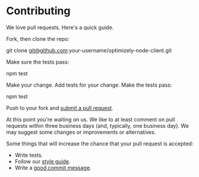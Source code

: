 # Contributing

We love pull requests. Here's a quick guide.

Fork, then clone the repo:

git clone git@github.com:your-username/optimizely-node-client.git

Make sure the tests pass:

npm test

Make your change. Add tests for your change. Make the tests pass:

npm test

Push to your fork and [submit a pull request][pr].

[pr]: https://github.com/funnelenvy/optimizely-node-client/compare/

At this point you're waiting on us. We like to at least comment on pull requests
within three business days (and, typically, one business day). We may suggest
some changes or improvements or alternatives.

Some things that will increase the chance that your pull request is accepted:

* Write tests.
* Follow our [style guide][style].
* Write a [good commit message][commit].

[style]: https://github.com/RisingStack/node-style-guide
[commit]: https://atom.io/docs/latest/contributing#git-commit-messages

